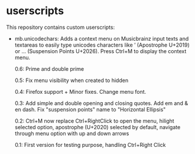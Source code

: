 # userscripts

This repository contains custom userscripts:

- mb.unicodechars: 
Adds a context menu on Musicbrainz input texts and textareas to easily type unicodes characters like ’ (Apostrophe U+2019)
or … (Suspension Points U+2026). Press Ctrl+M to display the context menu.

  0.6: Prime and double prime

  0.5: Fix menu visibility when created to hidden

  0.4: Firefox support + Minor fixes. Change menu font.

  0.3: Add simple and double opening and closing quotes. Add em and & en dash. Fix "suspension points" name to "Horizontal Ellipsis"
  
  0.2: Ctrl+M now replace Ctrl+RightClick to open the menu, hilight selected option, apostrophe (U+2020) selected by default, navigate      through menu option with up and down arrows
  
  0.1: First version for testing purpose, handling Ctrl+Right Click
